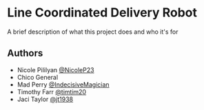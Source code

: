 # Line Coordinated Delivery Robot

A brief description of what this project does and who it's for



## Authors

- Nicole Pililyan [@NicoleP23](https://www.github.com/NicoleP23)
- Chico General 
- Mad Perry [@IndecisiveMagician](https://www.github.com/IndecisiveMagician)
- Timothy Farr [@timtim20](https://www.github.com/timtim20)
- Jaci Taylor [@jt1938](https://www.github.com/jt1938)


